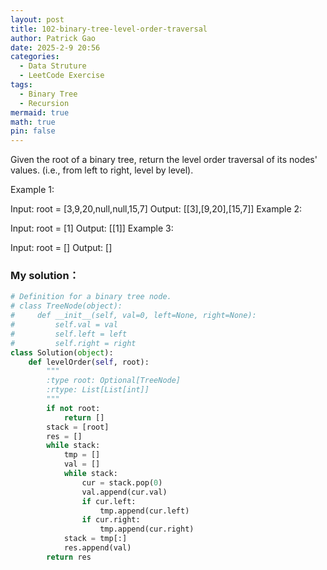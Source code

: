 ```yaml
---
layout: post
title: 102-binary-tree-level-order-traversal
author: Patrick Gao
date: 2025-2-9 20:56
categories:
  - Data Struture
  - LeetCode Exercise
tags:
  - Binary Tree
  - Recursion
mermaid: true
math: true
pin: false
---
```

Given the root of a binary tree, return the level order traversal of its nodes' values. (i.e., from left to right, level by level).
 

Example 1:


Input: root = [3,9,20,null,null,15,7]
Output: [[3],[9,20],[15,7]]
Example 2:

Input: root = [1]
Output: [[1]]
Example 3:

Input: root = []
Output: []



### My solution：
```python
# Definition for a binary tree node.
# class TreeNode(object):
#     def __init__(self, val=0, left=None, right=None):
#         self.val = val
#         self.left = left
#         self.right = right
class Solution(object):
    def levelOrder(self, root):
        """
        :type root: Optional[TreeNode]
        :rtype: List[List[int]]
        """
        if not root:
            return []
        stack = [root]
        res = []
        while stack:
            tmp = []
            val = []
            while stack:
                cur = stack.pop(0)
                val.append(cur.val)
                if cur.left:
                    tmp.append(cur.left)
                if cur.right:
                    tmp.append(cur.right)
            stack = tmp[:]
            res.append(val)
        return res
            
```
        

